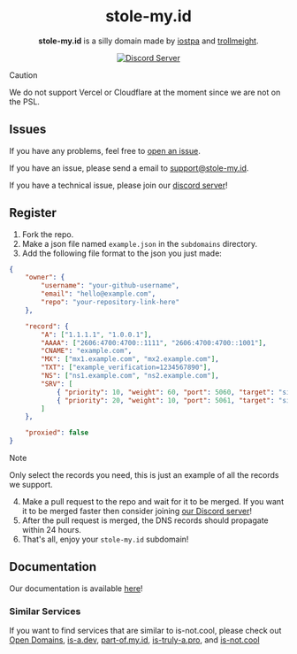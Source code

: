 <h1 align="center">stole-my.id</h1>

<p align="center"><strong>stole-my.id</strong> is a silly domain made by <a href="https://github.com/iostpa">iostpa</a> and <a href="https://github.com/trollmeight">trollmeight</a>.</p>

<p align="center">
   <a href="https://discord.gg/ZtcFe2s7St"><img alt="Discord Server" src="https://invidget.switchblade.xyz/aQEVc5fmjU"></a>
</p>

> [!CAUTION]
> We do not support Vercel or Cloudflare at the moment since we are not on the PSL. 
 
## Issues
If you have any problems, feel free to [open an issue](https://github.com/stole-my-id/registration/issues/new/choose).

If you have an issue, please send a email to support@stole-my.id.

If you have a technical issue, please join our [discord server](https://discord.gg/aQEVc5fmjU)!

## Register
1. Fork the repo.
2. Make a json file named `example.json` in the `subdomains` directory.
3. Add the following file format to the json you just made:
```json
{
    "owner": {
        "username": "your-github-username",
        "email": "hello@example.com",
        "repo": "your-repository-link-here"
    },

    "record": {
        "A": ["1.1.1.1", "1.0.0.1"],
        "AAAA": ["2606:4700:4700::1111", "2606:4700:4700::1001"],
        "CNAME": "example.com",
        "MX": ["mx1.example.com", "mx2.example.com"],
        "TXT": ["example_verification=1234567890"],
        "NS": ["ns1.example.com", "ns2.example.com"],
        "SRV": [
            { "priority": 10, "weight": 60, "port": 5060, "target": "sipserver.example.com" },
            { "priority": 20, "weight": 10, "port": 5061, "target": "sipbackup.example.com" }
        ]
    },

    "proxied": false
}
```
> [!NOTE]
> Only select the records you need, this is just an example of all the records we support.

4. Make a pull request to the repo and wait for it to be merged. If you want it to be merged faster then consider joining [our Discord server](https://discord.gg/aQEVc5fmjU)!
5. After the pull request is merged, the DNS records should propagate within 24 hours.
6. That's all, enjoy your `stole-my.id` subdomain!

## Documentation
Our documentation is available [here](https://docs.stole-my.id)!

### Similar Services
If you want to find services that are similar to is-not.cool, please check out [Open Domains](https://github.com/open-domains/register), [is-a.dev](https://github.com/is-a-dev/register), [part-of.my.id](https://github.com/partofmyid/register), [is-truly-a.pro](https://github.com/is-truly-a-pro/register), and [is-not.cool](https://github.com/is-not-cool/registration)

